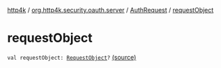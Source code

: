 [http4k](../../index.md) / [org.http4k.security.oauth.server](../index.md) / [AuthRequest](index.md) / [requestObject](./request-object.md)

# requestObject

`val requestObject: `[`RequestObject`](../../org.http4k.security.oauth.server.request/-request-object/index.md)`?` [(source)](https://github.com/http4k/http4k/blob/master/http4k-security-oauth/src/main/kotlin/org/http4k/security/oauth/server/AuthRequest.kt#L21)